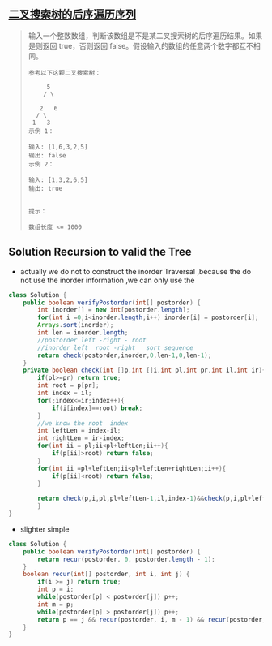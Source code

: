 ## [二叉搜索树的后序遍历序列](https://leetcode-cn.com/problems/er-cha-sou-suo-shu-de-hou-xu-bian-li-xu-lie-lcof/)

> 输入一个整数数组，判断该数组是不是某二叉搜索树的后序遍历结果。如果是则返回 true，否则返回 false。假设输入的数组的任意两个数字都互不相同。
>
>  
>
> ```
> 参考以下这颗二叉搜索树：
> 
>      5
>     / \
> 
>    2   6
>   / \
>  1   3
> 示例 1：
> 
> 输入: [1,6,3,2,5]
> 输出: false
> 示例 2：
> 
> 输入: [1,3,2,6,5]
> 输出: true
> 
> 
> 提示：
> 
> 数组长度 <= 1000
> ```

## Solution Recursion to valid the Tree

* actually we do not to   construct the inorder Traversal ,because the do not use the inorder information ,we can only use the 

```java
class Solution {
    public boolean verifyPostorder(int[] postorder) {
        int inorder[] = new int[postorder.length];
        for(int i =0;i<inorder.length;i++) inorder[i] = postorder[i];
        Arrays.sort(inorder);
        int len = inorder.length;
        //postorder left -right - root  
        //inorder left  root -right   sort sequence
        return check(postorder,inorder,0,len-1,0,len-1);
    }
    private boolean check(int []p,int []i,int pl,int pr,int il,int ir){
        if(pl>=pr) return true;
        int root = p[pr];
        int index = il;
        for(;index<=ir;index++){
            if(i[index]==root) break;
        }
        //we know the root  index
        int leftLen = index-il;
        int rightLen = ir-index;
        for(int ii = pl;ii<pl+leftLen;ii++){
            if(p[ii]>root) return false;
        }
        for(int ii =pl+leftLen;ii<pl+leftLen+rightLen;ii++){
            if(p[ii]<root) return false;
        }
        
        return check(p,i,pl,pl+leftLen-1,il,index-1)&&check(p,i,pl+leftLen,pr-1,index+1,ir);
        }
}
```



* slighter simple

```java
class Solution {
    public boolean verifyPostorder(int[] postorder) {
        return recur(postorder, 0, postorder.length - 1);
    }
    boolean recur(int[] postorder, int i, int j) {
        if(i >= j) return true;
        int p = i;
        while(postorder[p] < postorder[j]) p++;
        int m = p;
        while(postorder[p] > postorder[j]) p++;
        return p == j && recur(postorder, i, m - 1) && recur(postorder, m, j - 1);
    }
}

```

